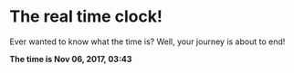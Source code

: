 # The real time clock!

Ever wanted to know what the time is? Well, your journey is about to end!

**The time is Nov 06, 2017, 03:43**